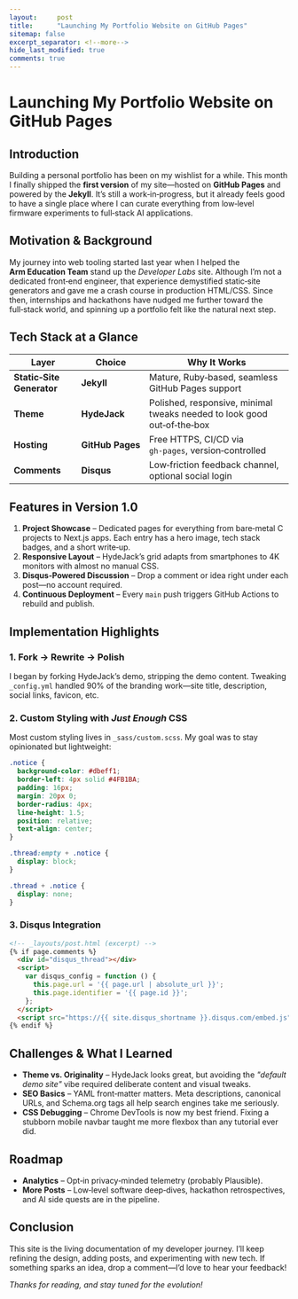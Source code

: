 ```yaml
---
layout:     post
title:      "Launching My Portfolio Website on GitHub Pages"
sitemap: false
excerpt_separator: <!--more-->
hide_last_modified: true
comments: true
---
```


# Launching My Portfolio Website on GitHub Pages

## Introduction

Building a personal portfolio has been on my wishlist for a while. This month I finally shipped the **first version** of my site—hosted on **GitHub Pages** and powered by the **Jekyll**. It’s still a work‑in‑progress, but it already feels good to have a single place where I can curate everything from low‑level firmware experiments to full‑stack AI applications.

<!--more-->

## Motivation & Background

My journey into web tooling started last year when I helped the **Arm Education Team** stand up the *Developer Labs* site. Although I’m not a dedicated front‑end engineer, that experience demystified static‑site generators and gave me a crash course in production HTML/CSS. Since then, internships and hackathons have nudged me further toward the full‑stack world, and spinning up a portfolio felt like the natural next step.

## Tech Stack at a Glance

| Layer                     | Choice           | Why It Works                                                            |
| ------------------------- | ---------------- | ----------------------------------------------------------------------- |
| **Static‑Site Generator** | **Jekyll**       | Mature, Ruby‑based, seamless GitHub Pages support                       |
| **Theme**                 | **HydeJack**     | Polished, responsive, minimal tweaks needed to look good out‑of‑the‑box |
| **Hosting**               | **GitHub Pages** | Free HTTPS, CI/CD via `gh‑pages`, version‑controlled                    |
| **Comments**              | **Disqus**       | Low‑friction feedback channel, optional social login                    |

## Features in Version 1.0

1. **Project Showcase** – Dedicated pages for everything from bare‑metal C projects to Next.js apps. Each entry has a hero image, tech stack badges, and a short write‑up.
2. **Responsive Layout** – HydeJack’s grid adapts from smartphones to 4K monitors with almost no manual CSS.
3. **Disqus‑Powered Discussion** – Drop a comment or idea right under each post—no account required.
4. **Continuous Deployment** – Every `main` push triggers GitHub Actions to rebuild and publish.

## Implementation Highlights

### 1. Fork → Rewrite → Polish

I began by forking HydeJack’s demo, stripping the demo content. Tweaking `_config.yml` handled 90% of the branding work—site title, description, social links, favicon, etc.

### 2. Custom Styling with *Just Enough* CSS

Most custom styling lives in `_sass/custom.scss`. My goal was to stay opinionated but lightweight:

```scss
.notice {
  background-color: #dbeff1;        
  border-left: 4px solid #4FB1BA;   
  padding: 16px;                    
  margin: 20px 0;                  
  border-radius: 4px;             
  line-height: 1.5;              
  position: relative;           
  text-align: center;
}

.thread:empty + .notice {
  display: block;
}

.thread + .notice {
  display: none;
}
```

### 3. Disqus Integration

```html
<!-- _layouts/post.html (excerpt) -->
{% if page.comments %}
  <div id="disqus_thread"></div>
  <script>
    var disqus_config = function () {
      this.page.url = '{{ page.url | absolute_url }}';
      this.page.identifier = '{{ page.id }}';
    };
  </script>
  <script src="https://{{ site.disqus_shortname }}.disqus.com/embed.js" defer></script>
{% endif %}
```

## Challenges & What I Learned

* **Theme vs. Originality** – HydeJack looks great, but avoiding the *"default demo site"* vibe required deliberate content and visual tweaks.
* **SEO Basics** – YAML front‑matter matters. Meta descriptions, canonical URLs, and Schema.org tags all help search engines take me seriously.
* **CSS Debugging** – Chrome DevTools is now my best friend. Fixing a stubborn mobile navbar taught me more flexbox than any tutorial ever did.

## Roadmap

* **Analytics** – Opt‑in privacy‑minded telemetry (probably Plausible).
* **More Posts** – Low‑level software deep‑dives, hackathon retrospectives, and AI side quests are in the pipeline.

## Conclusion

This site is the living documentation of my developer journey. I’ll keep refining the design, adding posts, and experimenting with new tech. If something sparks an idea, drop a comment—I’d love to hear your feedback!

*Thanks for reading, and stay tuned for the evolution!*
